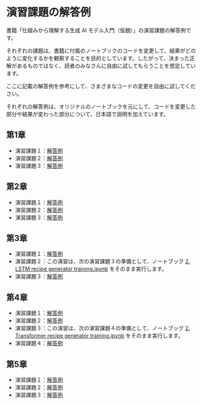 # 演習課題の解答例

書籍「仕組みから理解する生成 AI モデル入門（仮題）」の演習課題の解答例です。

それぞれの課題は、書籍に付属のノートブックのコードを変更して、結果がどのように変化するかを観察することを目的としています。したがって、決まった正解があるものではなく、読者のみなさんに自由に試してもらうことを想定しています。

ここに記載の解答例を参考にして、さまざまなコードの変更を自由に試してください。

それぞれの解答例は、オリジナルのノートブックを元にして、コードを変更した部分や結果が変わった部分について、日本語で説明を加えています。

## 第1章

- 演習課題１：[解答例](https://github.com/enakai00/colab_GenAI_lecture/blob/main/Exercise/Exercise%201-1.ipynb)
- 演習課題２：[解答例](https://github.com/enakai00/colab_GenAI_lecture/blob/main/Exercise/Exercise%201-2.ipynb)
- 演習課題３：[解答例](https://github.com/enakai00/colab_GenAI_lecture/blob/main/Exercise/Exercise%201-3.ipynb)

## 第2章

- 演習課題１：[解答例](https://github.com/enakai00/colab_GenAI_lecture/blob/main/Exercise/Exercise%202-1.ipynb)
- 演習課題２：[解答例](https://github.com/enakai00/colab_GenAI_lecture/blob/main/Exercise/Exercise%202-2.ipynb)
- 演習課題３：[解答例](https://github.com/enakai00/colab_GenAI_lecture/blob/main/Exercise/Exercise%202-3.ipynb)

## 第3章

- 演習課題１：[解答例](https://github.com/enakai00/colab_GenAI_lecture/blob/main/Exercise/Exercise%203-1.ipynb)
- 演習課題２：この演習は、次の演習課題３の準備として、ノートブック [2. LSTM recipe generator training.ipynb](https://github.com/enakai00/colab_GenAI_lecture/blob/main/Part03/2.%20LSTM%20recipe%20generator%20training.ipynb) をそのまま実行します。
- 演習課題３：[解答例](https://github.com/enakai00/colab_GenAI_lecture/blob/main/Exercise/Exercise%203-3.ipynb)

## 第4章

- 演習課題１：[解答例](https://github.com/enakai00/colab_GenAI_lecture/blob/main/Exercise/Exercise%204-1.ipynb)
- 演習課題２：[解答例](https://github.com/enakai00/colab_GenAI_lecture/blob/main/Exercise/Exercise%204-2.ipynb)
- 演習課題３：この演習は、次の演習課題４の準備として、ノートブック [2. Transformer recipe generator training.ipynb](https://github.com/enakai00/colab_GenAI_lecture/blob/main/Part04/2.%20Transformer%20recipe%20generator%20training.ipynb) をそのまま実行します。
- 演習課題４：[解答例](https://github.com/enakai00/colab_GenAI_lecture/blob/main/Exercise/Exercise%204-4.ipynb)

## 第5章

- 演習課題１：[解答例](https://github.com/enakai00/colab_GenAI_lecture/blob/main/Excercise/Excercise%205-1.ipynb)
- 演習課題２：[解答例](https://github.com/enakai00/colab_GenAI_lecture/blob/main/Excercise/Excercise%205-2.ipynb)
- 演習課題３：[解答例](https://github.com/enakai00/colab_GenAI_lecture/blob/main/Excercise/Excercise%205-3.ipynb)
